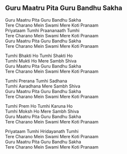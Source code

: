 ## Guru Maatru Pita Guru Bandhu Sakha


Guru Maatru Pita Guru Bandhu Sakha  
Tere Charano Mein Swami Mere Koti Pranaam  
Priyataam Tumhi Praananaath Tumhi  
Tere Charano Mein Swami Mere Koti Pranaam  
Guru Maatru Pita Guru Bandhu Sakha  
Tere Charano Mein Swami Mere Koti Pranaam

Tumhi Bhakti Ho Tumhi Shakti Ho  
Tumhi Mukti Ho Mere Sambh Shiva  
Guru Maatru Pita Guru Bandhu Sakha  
Tere Charano Mein Swami Mere Koti Pranaam

Tumhi Prerana Tumhi Sadhana  
Tumhi Aaradhana Mere Sambh Shiva  
Guru Maatru Pita Guru Bandhu Sakha  
Tere Charano Mein Swami Mere Koti Pranaam

Tumhi Prem Ho Tumhi Karuna Ho  
Tumhi Moksh Ho Mere Sambh Shiva  
Guru Maatru Pita Guru Bandhu Sakha  
Tere Charano Mein Swami Mere Koti Pranaam

Priyataam Tumhi Hridayanath Tumhi  
Tere Charano Mein Swami Mere Koti Pranaam  
Guru Maatru Pita Guru Bandhu Sakha  
Tere Charano Mein Swami Mere Koti Pranaam

